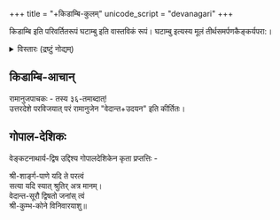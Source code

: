 +++
title = "+किडाम्बि-कुलम्"
unicode_script = "devanagari"
+++

किडाम्बि इति परिवर्तितरूपं घटाम्बु  इति वास्तविकं रूपं।  घटाम्बु इत्यस्य  मूलं  तीर्थसमर्पणकैङ्कर्यपरा:।

<details><summary>विस्तारः (द्रष्टुं नोद्यम्)</summary>

> Kidambi Actually refers to the old name of the Village Kīl̥ambi currently near Kanchi.

- some guess. but the dIrgha conflicts with that theory.
</details>


## किडाम्बि-आचान्
रामानुजपाचकः - तस्य ३६-तमाब्दात्!  
उत्तरदेशे परविजयात् परं रामानुजेन "वेदान्त+उदयन" इति कीर्तितः। 

## गोपाल-देशिकः
वेङ्कटनाथार्य-द्विष उद्दिश्य गोपालदेशिकेन कृता प्रप्तत्तिः - 

श्री-शार्ङ्ग-पाणे यदि ते परत्वं  
सत्या यदि स्यात् श्रुतिर् अत्र मानम्।  
वेदान्त-सूरौ द्विषतो जनांस् त्वं  
श्री-कुम्भ-कोने विनिवारयाशु॥
